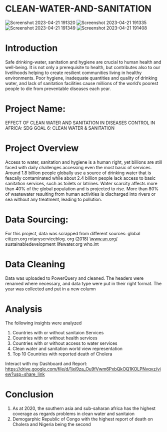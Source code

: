# CLEAN-WATER-AND-SANITATION
![Screenshot 2023-04-21 191320](https://user-images.githubusercontent.com/115046602/233707563-afce8a28-14d1-40db-9d13-57f2bebd92bb.png)
![Screenshot 2023-04-21 191335](https://user-images.githubusercontent.com/115046602/233707574-af62dc9b-238e-4721-a19f-15d8202423d4.png)
![Screenshot 2023-04-21 191349](https://user-images.githubusercontent.com/115046602/233707579-b921a950-84fc-43f5-a909-ed88a762389a.png)
![Screenshot 2023-04-21 191408](https://user-images.githubusercontent.com/115046602/233707587-737dc9c0-d8e3-4654-88d7-db9c9095b4a8.png)

# Introduction
Safe drinking-water, sanitation and hygiene are crucial to human health and well-being. It is not only a prerequisite to health, but contributes also to our livelihoods helping to create resilient communities living in healthy environments.
Poor hygiene, inadequate quantities and quality of drinking water, and lack of sanitation facilities cause millions of the world’s poorest people to die from preventable diseases each year.

# Project Name: 
EFFECT OF CLEAN WATER AND SANITATION IN DISEASES CONTROL IN AFRICA: SDG GOAL 6: CLEAN WATER & SANITATION

# Project Overview
Access to water, sanitation and hygiene is a human right, yet billions are still faced with daily challenges accessing even the most basic of services.
Around 1.8 billion people globally use a source of drinking water that is feacally contaminated while about 2.4 billion people lack access to basic sanitation services, such as toilets or latrines. 
Water scarcity affects more than 40% of the global population and is projected to rise. More than 80% of wastewater resulting from human activities is discharged into rivers or sea without any treatment, leading to pollution. 

# Data Sourcing:
For this project, data was scrapped from different sources:
global citizen.org
rotaryserviceblog. org (2018)
\www.un.org/ sustainabledevelopment
lifewater.org
who.int

# Data Cleaning
Data was uploaded to PowerQuery and cleaned. The headers were renamed where necessary, and data type were put in their right format. The year was collected and put in a new column

# Analysis
The following insights were analyzed
1. Countries with or without sanitaion Services
2. Countries with or without health services
3. Countries with or without access to water services
4. Clean water and sanitation world view representation
5. Top 10 Countries with reported death of Cholera

Interact with my Dashboard and Report: https://drive.google.com/file/d/1jxi9za_Ou9fVwm6PxbQkOQ1KOLPNvqvz/view?usp=share_link

# Conclusion
1. As at 2020, the southern asia and sub-saharan africa has the highest coverage as regards problems in clean water and sanitaion
2. Demogarphic Republic of Congo with the highest report of death on Cholera and Nigeria being the second


